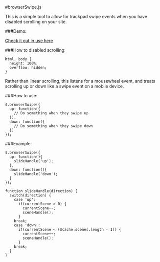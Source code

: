 #browserSwipe.js

This is a simple tool to allow for trackpad swipe events when you have disabled scrolling on your site.

###Demo:

[Check it out in use here](http://thekenwheeler.herokuapp.com)

###How to disabled scrolling:

    html, body {
      height: 100%;
      overflow: hidden;
    }

Rather than linear scrolling, this listens for a mousewheel event, and treats scrolling up or down like a swipe event on a mobile device.

###How to use:

    $.browserSwipe({
      up: function({
        // Do something when they swipe up
      }),
      down: function({
        // Do something when they swipe down
      })
    });

###Example:

    $.browserSwipe({
      up: function(){
        slideHandle('up');
      },
      down: function(){
        slideHandle('down');
      }
    });

    function slideHandle(direction) {
      switch(direction) {
        case 'up':
          if(currentScene > 0) {
            currentScene--;
            sceneHandle();
          }
        break;
        case 'down':
          if(currentScene < ($cache.scenes.length - 1)) {
            currentScene++;
            sceneHandle();
          }
        break;
      }
    }